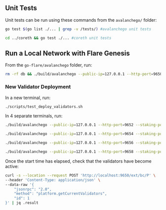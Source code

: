 ## Unit Tests

Unit tests can be run using these commands from the `avalanchego/` folder:

```sh
go test $(go list ./... | grep -v /tests/) #avalanchego unit tests
```

```sh
cd ../coreth && go test ./... #coreth unit tests
```

## Run a Local Network with Flare Genesis

From the `go-flare/avalanchego` folder, run:
```sh
rm -rf db && ./build/avalanchego --public-ip=127.0.0.1 --http-port=9650 --staking-port=9651 --db-dir=db/node1 --network-id=localflare --staking-tls-cert-file=$(pwd)/staking/local/staker1.crt --staking-tls-key-file=$(pwd)/staking/local/staker1.key --chain-config-dir=$(pwd)/../config/localflare
```

### New Validator Deployment

In a new terminal, run:
```sh
./scripts/test_deploy_validators.sh
```

In 4 separate terminals, run:

```sh
./build/avalanchego --public-ip=127.0.0.1 --http-port=9652 --staking-port=9653 --db-dir=db/node2 --network-id=localflare --bootstrap-ips=127.0.0.1:9651 --bootstrap-ids=NodeID-7Xhw2mDxuDS44j42TCB6U5579esbSt3Lg --staking-tls-cert-file=$(pwd)/staking/local/staker2.crt --staking-tls-key-file=$(pwd)/staking/local/staker2.key
```

```sh
./build/avalanchego --public-ip=127.0.0.1 --http-port=9654 --staking-port=9655 --db-dir=db/node3 --network-id=localflare --bootstrap-ips=127.0.0.1:9651 --bootstrap-ids=NodeID-7Xhw2mDxuDS44j42TCB6U5579esbSt3Lg --staking-tls-cert-file=$(pwd)/staking/local/staker3.crt --staking-tls-key-file=$(pwd)/staking/local/staker3.key
```

```sh
./build/avalanchego --public-ip=127.0.0.1 --http-port=9656 --staking-port=9657 --db-dir=db/node4 --network-id=localflare --bootstrap-ips=127.0.0.1:9651 --bootstrap-ids=NodeID-7Xhw2mDxuDS44j42TCB6U5579esbSt3Lg --staking-tls-cert-file=$(pwd)/staking/local/staker4.crt --staking-tls-key-file=$(pwd)/staking/local/staker4.key
```

```sh
./build/avalanchego --public-ip=127.0.0.1 --http-port=9658 --staking-port=9659 --db-dir=db/node5 --network-id=localflare --bootstrap-ips=127.0.0.1:9651 --bootstrap-ids=NodeID-7Xhw2mDxuDS44j42TCB6U5579esbSt3Lg --staking-tls-cert-file=$(pwd)/staking/local/staker5.crt --staking-tls-key-file=$(pwd)/staking/local/staker5.key
```

Once the start time has elapsed, check that the validators have become active:

```sh
curl -s --location --request POST 'http://localhost:9650/ext/bc/P' \
--header 'Content-Type: application/json' \
--data-raw '{
    "jsonrpc": "2.0",
    "method": "platform.getCurrentValidators",
    "id": 1
}' | jq .result
```